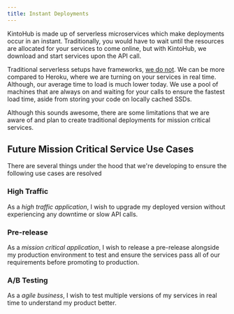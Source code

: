 ```yaml
---
title: Instant Deployments
---
```


KintoHub is made up of serverless microservices which make deployments occur in an instant.  Traditionally, you would have to wait until the resources are allocated for your services to come online, but with KintoHub, we download and start services upon the API call.

Traditional serverless setups have frameworks, [we do not](sdk-less-framework.md). We can be more compared to Heroku, where we are turning on your services in real time. Although, our average time to load is much lower today.  We use a pool of machines that are always on and waiting for your calls to ensure the fastest load time, aside from storing your code on locally cached SSDs.

Although this sounds awesome, there are some limitations that we are aware of and plan to create traditional deployments for mission critical services.

## Future Mission Critical Service Use Cases

There are several things under the hood that we're developing to ensure the following use cases are resolved

### High Traffic
As a *high traffic application*, I wish to upgrade my deployed version without experiencing any downtime or slow API calls.

### Pre-release
As a *mission critical application*, I wish to release a pre-release alongside my production environment to test and ensure the services pass all of our requirements before promoting to production.

### A/B Testing
As a *agile business*, I wish to test multiple versions of my services in real time to understand my product better.
